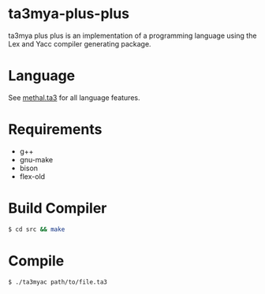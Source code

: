# ta3mya-plus-plus
ta3mya plus plus is an implementation of a programming language using the Lex and Yacc compiler generating package.

# Language
See [methal.ta3](./docs/methal.ta3) for all language features.

# Requirements
- g++
- gnu-make
- bison
- flex-old

# Build Compiler
```sh
$ cd src && make 
```

# Compile
```sh
$ ./ta3myac path/to/file.ta3
```
